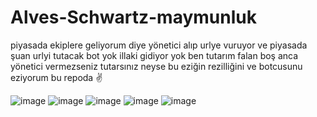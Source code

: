 # Alves-Schwartz-maymunluk

piyasada ekiplere geliyorum diye yönetici alıp urlye vuruyor
ve piyasada şuan urlyi tutacak bot yok illaki gidiyor yok ben tutarım falan boş
anca yönetici vermezseniz tutarsınız neyse bu eziğin rezilliğini ve botcusunu eziyorum bu repoda ✌️

![image](https://cdn.discordapp.com/attachments/1025465436302737509/1075406608345079818/alvesqleme.png)
![image](https://cdn.discordapp.com/attachments/1025465436302737509/1075406841556783144/zortpasat2.png)
![image](https://cdn.discordapp.com/attachments/1025465436302737509/1075408398666960916/aaaa.png)
![image](https://cdn.discordapp.com/attachments/1025465436302737509/1075407621844123709/pessenger1.png)
![image](https://cdn.discordapp.com/attachments/1025465436302737509/1075408418350837760/aaaaaaaaa.png)
